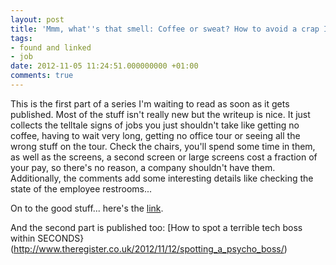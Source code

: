 ```yaml
---
layout: post
title: 'Mmm, what''s that smell: Coffee or sweat? How to avoid a crap IT job'
tags:
- found and linked
- job
date: 2012-11-05 11:24:51.000000000 +01:00
comments: true
---
```

This is the first part of a series I'm waiting to read as soon as it gets published. Most of the stuff isn't really new but the writeup is nice. It just collects the telltale signs of jobs you just shouldn't take like getting no coffee, having to wait very long, getting no office tour or seeing all the wrong stuff on the tour. Check the chairs, you'll spend some time in them, as well as the screens, a second screen or large screens cost a fraction of your pay, so there's no reason, a company shouldn't have them. Additionally, the comments add some interesting details like checking the state of the employee restrooms... 

On to the good stuff... here's the [link](http://www.theregister.co.uk/2012/11/05/how_to_do_it_interview/).

And the second part is published too: [How to spot a terrible tech boss within SECONDS}(http://www.theregister.co.uk/2012/11/12/spotting_a_psycho_boss/)
